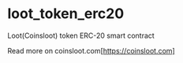 # loot_token_erc20
Loot(Coinsloot) token ERC-20 smart contract

Read more on coinsloot.com[https://coinsloot.com]
